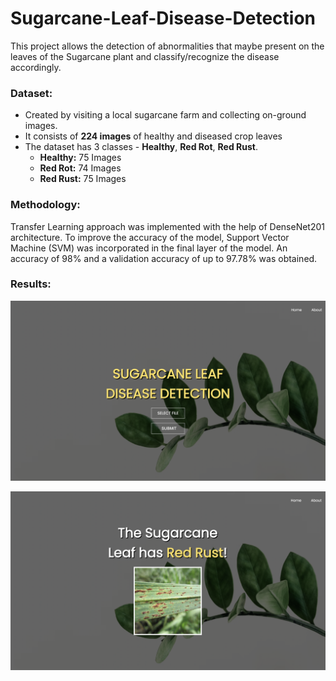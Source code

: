 # Sugarcane-Leaf-Disease-Detection

This project allows the detection of abnormalities that maybe present on the leaves of the Sugarcane plant and classify/recognize the disease accordingly. 

### Dataset:
* Created by visiting a local sugarcane farm and collecting on-ground images.
* It consists of **224 images** of healthy and diseased crop leaves
* The dataset has 3 classes - **Healthy**, **Red Rot**, **Red Rust**. 
  * **Healthy:** 75 Images
  * **Red Rot:** 74 Images
  * **Red Rust:** 75 Images

### Methodology:
Transfer Learning approach was implemented with the help of DenseNet201 architecture. To improve the accuracy of the model, Support Vector Machine (SVM) was incorporated in the final layer of the model. An accuracy of 98% and a validation accuracy of up to 97.78% was obtained.

### Results:
![Alt text](/media/output/home.png "Home Page")

![Alt text](/media/output/prediction.png "Prediction Page")